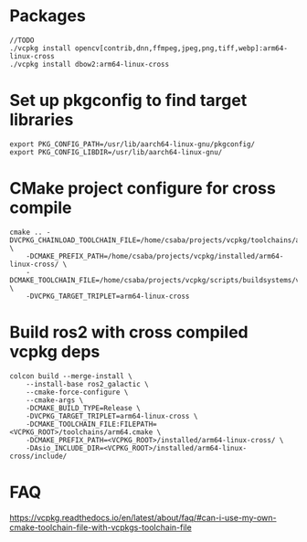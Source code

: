 # Packages

```
//TODO
./vcpkg install opencv[contrib,dnn,ffmpeg,jpeg,png,tiff,webp]:arm64-linux-cross
./vcpkg install dbow2:arm64-linux-cross

```

# Set up pkgconfig to find target libraries

```
export PKG_CONFIG_PATH=/usr/lib/aarch64-linux-gnu/pkgconfig/
export PKG_CONFIG_LIBDIR=/usr/lib/aarch64-linux-gnu/
```

# CMake project configure for cross compile

```
cmake .. -DVCPKG_CHAINLOAD_TOOLCHAIN_FILE=/home/csaba/projects/vcpkg/toolchains/arm64.cmake \
    -DCMAKE_PREFIX_PATH=/home/csaba/projects/vcpkg/installed/arm64-linux-cross/ \
    -DCMAKE_TOOLCHAIN_FILE=/home/csaba/projects/vcpkg/scripts/buildsystems/vcpkg.cmake \
    -DVCPKG_TARGET_TRIPLET=arm64-linux-cross
```

# Build ros2 with cross compiled vcpkg deps

```
colcon build --merge-install \
    --install-base ros2_galactic \
    --cmake-force-configure \
    --cmake-args \
    -DCMAKE_BUILD_TYPE=Release \
    -DVCPKG_TARGET_TRIPLET=arm64-linux-cross \
    -DCMAKE_TOOLCHAIN_FILE:FILEPATH=<VCPKG_ROOT>/toolchains/arm64.cmake \
    -DCMAKE_PREFIX_PATH=<VCPKG_ROOT>/installed/arm64-linux-cross/ \
    -DAsio_INCLUDE_DIR=<VCPKG_ROOT>/installed/arm64-linux-cross/include/
```

# FAQ
https://vcpkg.readthedocs.io/en/latest/about/faq/#can-i-use-my-own-cmake-toolchain-file-with-vcpkgs-toolchain-file